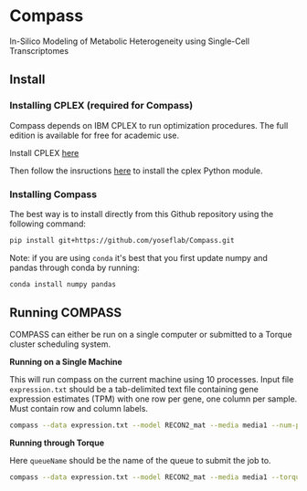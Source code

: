 # Compass
In-Silico Modeling of Metabolic Heterogeneity using Single-Cell Transcriptomes


## Install

### Installing CPLEX (required for Compass)

Compass depends on IBM CPLEX to run optimization procedures.  The full edition is available for free for academic use.

Install CPLEX [here](https://www.ibm.com/software/commerce/optimization/cplex-optimizer/)

Then follow the insructions [here](https://www.ibm.com/support/knowledgecenter/en/SSSA5P_12.6.0/ilog.odms.cplex.help/CPLEX/GettingStarted/topics/set_up/Python_setup.html) to install the cplex Python module.


### Installing Compass

The best way is to install directly from this Github repository using the following command:

```bash
pip install git+https://github.com/yoseflab/Compass.git
```

Note: if you are using `conda` it's best that you first update numpy and pandas through conda by running:

```bash
conda install numpy pandas
```

## Running COMPASS

COMPASS can either be run on a single computer or submitted to a Torque cluster scheduling system.

**Running on a Single Machine**

This will run compass on the current machine using 10 processes.
Input file `expression.txt` should be a tab-delimited text file containing gene expression estimates (TPM) with one row per gene, one column per sample.  Must contain row and column labels.

```bash
compass --data expression.txt --model RECON2_mat --media media1 --num-processes 10
```

**Running through Torque**

Here `queueName` should be the name of the queue to submit the job to.

```bash
compass --data expression.txt --model RECON2_mat --media media1 --torque-queue queueName
```
